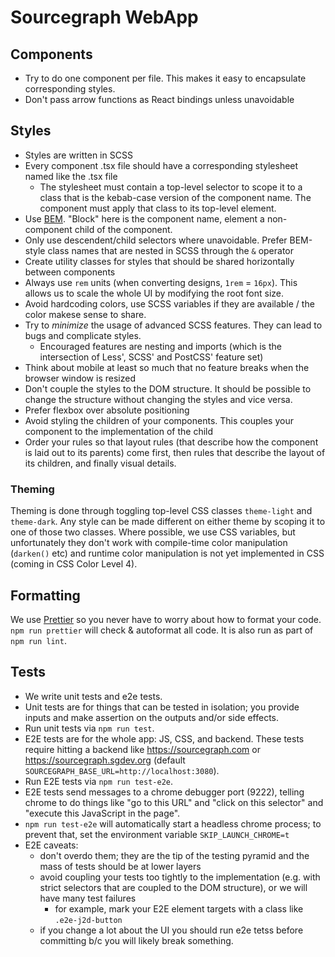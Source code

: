 # Sourcegraph WebApp

## Components

- Try to do one component per file. This makes it easy to encapsulate corresponding styles.
- Don't pass arrow functions as React bindings unless unavoidable

## Styles

- Styles are written in SCSS
- Every component .tsx file should have a corresponding stylesheet named like the .tsx file
  - The stylesheet must contain a top-level selector to scope it to a class that is the kebab-case version of the component name.
    The component must apply that class to its top-level element.
- Use [BEM](http://getbem.com/). "Block" here is the component name, element a non-component child of the component.
- Only use descendent/child selectors where unavoidable. Prefer BEM-style class names that are nested in SCSS through the `&` operator
- Create utility classes for styles that should be shared horizontally between components
- Always use `rem` units (when converting designs, `1rem` = `16px`). This allows us to scale the whole UI by modifying the root font size.
- Avoid hardcoding colors, use SCSS variables if they are available / the color makese sense to share.
- Try to _minimize_ the usage of advanced SCSS features. They can lead to bugs and complicate styles.
  - Encouraged features are nesting and imports (which is the intersection of Less', SCSS' and PostCSS' feature set)
- Think about mobile at least so much that no feature breaks when the browser window is resized
- Don't couple the styles to the DOM structure. It should be possible to change the structure without changing the styles and vice versa.
- Prefer flexbox over absolute positioning
- Avoid styling the children of your components. This couples your component to the implementation of the child
- Order your rules so that layout rules (that describe how the component is laid out to its parents) come first, then rules that describe the layout of its children, and finally visual details.

### Theming

Theming is done through toggling top-level CSS classes `theme-light` and `theme-dark`.
Any style can be made different on either theme by scoping it to one of those two classes.
Where possible, we use CSS variables, but unfortunately they don't work with compile-time color manipulation (`darken()` etc)
and runtime color manipulation is not yet implemented in CSS (coming in CSS Color Level 4).

## Formatting

We use [Prettier](https://github.com/prettier/prettier) so you never have to worry about how to format your code.
`npm run prettier` will check & autoformat all code. It is also run as part of `npm run lint`.

## Tests

- We write unit tests and e2e tests.
- Unit tests are for things that can be tested in isolation; you provide inputs and make assertion on the outputs and/or side effects.
- Run unit tests via `npm run test`.
- E2E tests are for the whole app: JS, CSS, and backend. These tests require hitting a backend like https://sourcegraph.com or https://sourcegraph.sgdev.org (default `SOURCEGRAPH_BASE_URL=http://localhost:3080`).
- Run E2E tests via `npm run test-e2e`.
- E2E tests send messages to a chrome debugger port (9222), telling chrome to do things like "go to this URL" and "click on this selector" and "execute this JavaScript in the page".
- `npm run test-e2e` will automatically start a headless chrome process; to prevent that, set the environment variable `SKIP_LAUNCH_CHROME=t`
- E2E caveats:
  - don't overdo them; they are the tip of the testing pyramid and the mass of tests should be at lower layers
  - avoid coupling your tests too tightly to the implementation (e.g. with strict selectors that are coupled to the DOM structure), or we will have many test failures
    - for example, mark your E2E element targets with a class like `.e2e-j2d-button`
  - if you change a lot about the UI you should run e2e tetss before committing b/c you will likely break something.
